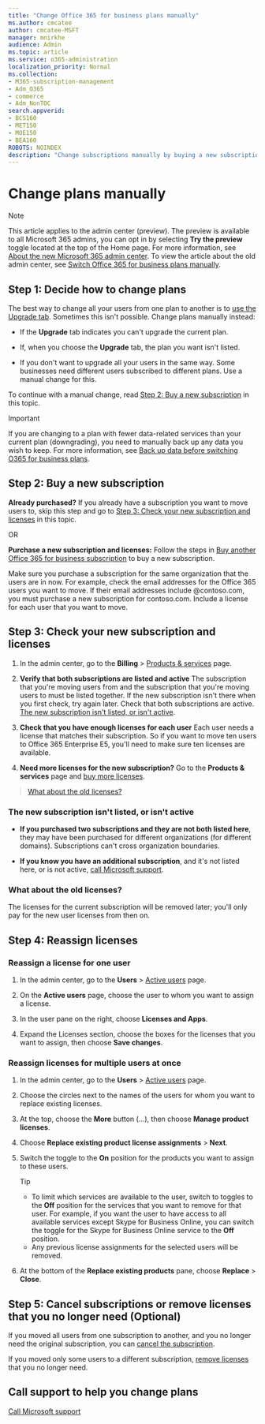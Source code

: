 ```yaml
---
title: "Change Office 365 for business plans manually"
ms.author: cmcatee
author: cmcatee-MSFT
manager: mnirkhe
audience: Admin
ms.topic: article
ms.service: o365-administration
localization_priority: Normal
ms.collection: 
- M365-subscription-management 
- Adm_O365
- commerce
- Adm_NonTOC
search.appverid:
- BCS160
- MET150
- MOE150
- BEA160
ROBOTS: NOINDEX
description: "Change subscriptions manually by buying a new subscription and ensuring that both the subscriptions are listed and active."
---
```

# Change plans manually

> [!NOTE]
> This article applies to the admin center (preview). The preview is available to all Microsoft 365 admins, you can opt in by selecting **Try the preview** toggle located at the top of the Home page. For more information, see [About the new Microsoft 365 admin center](../microsoft-365-admin-center-preview.md). To view the article about the old admin center, see [Switch Office 365 for business plans manually](switch-plans-manually.md).

## Step 1: Decide how to change plans

The best way to change all your users from one plan to another is to [use the Upgrade tab](../subscriptions-and-billing/upgrade-to-different-plan.md). Sometimes this isn't possible. Change plans manually instead:

- If the **Upgrade** tab indicates you can't upgrade the current plan.

- If, when you choose the **Upgrade** tab, the plan you want isn't listed.

- If you don't want to upgrade all your users in the same way. Some businesses need different users subscribed to different plans. Use a manual change for this.

To continue with a manual change, read [Step 2: Buy a new subscription](#step-2-buy-a-new-subscription) in this topic.

> [!IMPORTANT]
> If you are changing to a plan with fewer data-related services than your current plan (downgrading), you need to manually back up any data you wish to keep. For more information, see [Back up data before switching O365 for business plans](../subscriptions-and-billing/back-up-data-before-switching-plans.md).

## Step 2: Buy a new subscription

**Already purchased?** If you already have a subscription you want to move users to, skip this step and go to [Step 3: Check your new subscription and licenses](#step-3-check-your-new-subscription-and-licenses) in this topic.

OR

**Purchase a new subscription and licenses:** Follow the steps in [Buy another Office 365 for business subscription](../subscriptions-and-billing/buy-another-subscription.md) to buy a new subscription.

Make sure you purchase a subscription for the same organization that the users are in now. For example, check the email addresses for the Office 365 users you want to move. If their email addresses include \@contoso.com, you must purchase a new subscription for contoso.com.
Include a license for each user that you want to move.

## Step 3: Check your new subscription and licenses

1. In the admin center, go to the **Billing** \> <a href="https://go.microsoft.com/fwlink/p/?linkid=842054" target="_blank">Products & services</a> page.

2. **Verify that both subscriptions are listed and active**
   The subscription that you're moving users from and the subscription that you're moving users to must be listed together. If the new subscription isn't there when you first check, try again later. Check that both subscriptions are active. [The new subscription isn't listed, or isn't active](#the-new-subscription-isnt-listed-or-isnt-active).

3. **Check that you have enough licenses for each user**
   Each user needs a license that matches their subscription. So if you want to move ten users to Office 365 Enterprise E5, you'll need
    to make sure ten licenses are available.

4. **Need more licenses for the new subscription?**
   Go to the **Products & services** page and [buy more licenses](../subscriptions-and-billing/buy-licenses.md).

> [What about the old licenses?](#what-about-the-old-licenses)

### The new subscription isn't listed, or isn't active

- **If you purchased two subscriptions and they are not both listed here**, they may have been purchased for different organizations
    (for different domains). Subscriptions can't cross organization boundaries.

- **If you know you have an additional subscription**, and it's not listed here, or is not active, [call Microsoft support](../contact-support-for-business-products.md).

### What about the old licenses?

The licenses for the current subscription will be removed later; you'll only pay for the new user licenses from then on.

## Step 4: Reassign licenses

### Reassign a license for one user

1. In the admin center, go to the **Users** \> <a href="https://go.microsoft.com/fwlink/p/?linkid=834822" target="_blank">Active users</a> page.

2. On the **Active users** page, choose the user to whom you want to assign a license.

3. In the user pane on the right, choose **Licenses and Apps**.

4. Expand the Licenses section, choose the boxes for the licenses that you want to assign, then choose **Save changes**.

### Reassign licenses for multiple users at once

1. In the admin center, go to the **Users** \> <a href="https://go.microsoft.com/fwlink/p/?linkid=834822" target="_blank">Active users</a>
    page.

2. Choose the circles next to the names of the users for whom you want to replace existing licenses.

3. At the top, choose the **More** button (...), then choose **Manage product licenses**.

4. Choose **Replace existing product license assignments** \> **Next**.

5. Switch the toggle to the **On** position for the products you want to assign to these users.

    > [!TIP]
    > - To limit which services are available to the user, switch to toggles to the **Off** position for the services that you want to remove for that user. For example, if you want the user to have access to all available services except Skype for Business Online, you can switch the toggle for the Skype for Business Online service to the **Off** position.
    > - Any previous license assignments for the selected users will be removed.

6. At the bottom of the **Replace existing products** pane, choose **Replace** \> **Close**.

## Step 5: Cancel subscriptions or remove licenses that you no longer need (Optional)

If you moved all users from one subscription to another, and you no longer need the original subscription, you can [cancel the subscription](../subscriptions-and-billing/cancel-your-subscription.md).

If you moved only some users to a different subscription, [remove licenses](../subscriptions-and-billing/remove-licenses-from-subscription.md) that you no longer need.

## Call support to help you change plans
[Call Microsoft support](../contact-support-for-business-products.md)